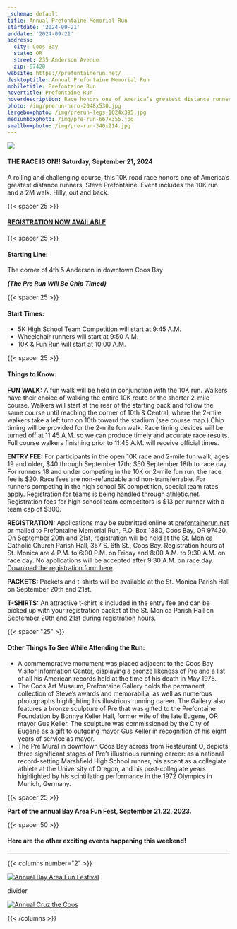 ```yaml
---
_schema: default
title: Annual Prefontaine Memorial Run
startdate: '2024-09-21'
enddate: '2024-09-21'
address:
  city: Coos Bay
  state: OR
  street: 235 Anderson Avenue
  zip: 97420
website: https://prefontainerun.net/
desktoptitle: Annual Prefontaine Memorial Run
mobiletitle: Prefontaine Run
hovertitle: Prefontaine Run
hoverdescription: Race honors one of America’s greatest distance runners, Steve Prefontaine.
photo: /img/prerun-hero-2048x530.jpg
largeboxphoto: /img/prerun-legs-1024x395.jpg
mediumboxphoto: /img/pre-run-667x355.jpg
smallboxphoto: /img/pre-run-340x214.jpg
---
```

![](/img/prerun-legs-1024x395.jpg)

#### **THE RACE IS ON!! Saturday, September 21, 2024**

A rolling and challenging course, this 10K road race honors one of America’s greatest distance runners, Steve Prefontaine. Event includes the 10K run and a 2M walk. Hilly, out and back.

{{< spacer 25 >}}

#### [**REGISTRATION NOW AVAILABLE**](https://prefontainerun.net/race-details/)

{{< spacer 25 >}}

#### Starting Line:

The corner of 4th & Anderson in downtown Coos Bay

***(The Pre Run Will Be Chip Timed)***

{{< spacer 25 >}}

#### Start Times:

* 5K High School Team Competition will start at 9:45 A.M.
* Wheelchair runners will start at 9:50 A.M.
* 10K & Fun Run will start at 10:00 A.M.

{{< spacer 25 >}}

#### Things to Know:

**FUN WALK:** A fun walk will be held in conjunction with the 10K run. Walkers have their choice of walking the entire 10K route or the shorter 2-mile course. Walkers will start at the rear of the starting pack and follow the same course until reaching the corner of 10th & Central, where the 2-mile walkers take a left turn on 10th toward the stadium (see course map.) Chip timing will be provided for the 2-mile fun walk. Race timing devices will be turned off at 11:45 A.M. so we can produce timely and accurate race results. Full course walkers finishing prior to 11:45 A.M. will receive official times.

**ENTRY FEE:** For participants in the open 10K race and 2-mile fun walk, ages 19 and older, $40 through September 17th; $50 September 18th to race day. For runners 18 and under competing in the 10K or 2-mile fun run, the race fee is $20. Race fees are non-refundable and non-transferrable. For runners competing in the high school 5K competition, special team rates apply. Registration for teams is being handled through <a target="_blank" rel="noopener" href="https://www.athletic.net/">athletic.net</a>. Registration fees for high school team competitors is $13 per runner with a team cap of $300.

**REGISTRATION:** Applications may be submitted online at <a target="_blank" rel="noopener" href="https://prefontainerun.net/race-details/">prefontainerun.net</a> or mailed to Prefontaine Memorial Run, P.O. Box 1380, Coos Bay, OR 97420. On September 20th and 21st, registration will be held at the St. Monica Catholic Church Parish Hall, 357 S. 6th St., Coos Bay. Registration hours at St. Monica are 4 P.M. to 6:00 P.M. on Friday and 8:00 A.M. to 9:30 A.M. on race day. No applications will be accepted after 9:30 A.M. on race day. <a target="_blank" rel="noopener" href="https://prefontainerun.net/wp-content/uploads/2023/08/Single-Registration-Pre-Run-Form.pdf">Download the registration form here</a>.

**PACKETS:** Packets and t-shirts will be available at the St. Monica Parish Hall on September 20th and 21st.&nbsp;

**T-SHIRTS:** An attractive t-shirt is included in the entry fee and can be picked up with your registration packet at the St. Monica Parish Hall on September 20th and 21st during registration hours.

{{< spacer "25" >}}

#### Other Things To See While Attending the Run:

* A commemorative monument was placed adjacent to the Coos Bay Visitor Information Center, displaying a bronze likeness of Pre and a list of all his American records held at the time of his death in May 1975.
* The Coos Art Museum, Prefontaine Gallery holds the permanent collection of Steve’s awards and memorabilia, as well as numerous photographs highlighting his illustrious running career. The Gallery also features a bronze sculpture of Pre that was gifted to the Prefontaine Foundation by Bonnye Keller Hall, former wife of the late Eugene, OR mayor Gus Keller. The sculpture was commissioned by the City of Eugene as a gift to outgoing mayor Gus Keller in recognition of his eight years of service as mayor.
* The Pre Mural in downtown Coos Bay across from Restaurant O, depicts three significant stages of Pre’s illustrious running career: as a national record-setting Marshfield High School runner, his ascent as a collegiate athlete at the University of Oregon, and his post-collegiate years highlighted by his scintillating performance in the 1972 Olympics in Munich, Germany.

{{< spacer 25 >}}

**Part of the annual Bay Area Fun Fest, September 21.22, 2023.**

{{< spacer 50 >}}

#### Here are the other exciting events happening this weekend!

---

{{< columns number="2" >}}

[![Annual Bay Area Fun Festival](/img/bay-area-fun-fest-column-01.jpg)](/event/annual-bay-area-fun-festival)

divider

[![Annual Cruz the Coos](/img/cruz-the-coos-columns-02.jpg)](/event/annual-cruz-the-coos/)

{{< /columns >}}